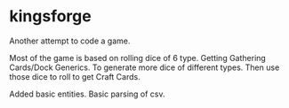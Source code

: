 # kingsforge
Another attempt to code a game.

Most of the game is based on rolling dice of 6 type.
Getting Gathering Cards/Dock Generics. To generate more dice of different types.
Then use those dice to roll to get Craft Cards.
 
Added basic entities. Basic parsing of csv. 
